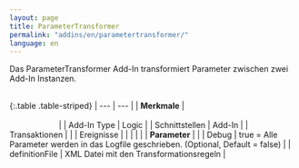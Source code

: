```yaml
---
layout: page
title: ParameterTransformer
permalink: "addins/en/parametertransformer/"
language: en
---
```


Das ParameterTransformer Add-In transformiert Parameter zwischen zwei Add-In Instanzen.<br /><br />

{:.table .table-striped}
| --- | --- |
| __Merkmale__ | &nbsp;&nbsp;&nbsp;&nbsp;&nbsp;&nbsp;&nbsp;&nbsp;&nbsp;&nbsp;&nbsp;&nbsp;&nbsp;&nbsp;&nbsp;&nbsp;&nbsp;&nbsp;&nbsp;&nbsp;&nbsp;&nbsp;&nbsp;&nbsp;&nbsp;&nbsp;&nbsp;&nbsp;&nbsp;&nbsp;&nbsp;&nbsp;&nbsp;&nbsp;&nbsp;&nbsp;&nbsp;&nbsp;&nbsp;&nbsp;&nbsp;&nbsp;&nbsp;&nbsp;&nbsp;&nbsp;&nbsp;&nbsp;&nbsp;&nbsp;&nbsp;&nbsp;&nbsp;&nbsp;&nbsp;&nbsp;&nbsp;&nbsp;&nbsp;&nbsp;&nbsp;&nbsp;&nbsp;&nbsp;&nbsp;&nbsp;&nbsp;&nbsp;&nbsp;&nbsp;&nbsp;&nbsp;&nbsp;&nbsp;&nbsp;&nbsp;&nbsp;&nbsp;&nbsp;&nbsp;&nbsp;&nbsp;&nbsp;&nbsp;&nbsp;&nbsp;&nbsp;&nbsp;&nbsp;&nbsp;&nbsp;&nbsp;&nbsp;&nbsp;&nbsp;&nbsp;&nbsp;&nbsp;&nbsp;&nbsp;&nbsp;&nbsp;&nbsp;&nbsp;&nbsp;&nbsp;&nbsp;&nbsp;&nbsp;&nbsp;&nbsp;&nbsp;&nbsp;&nbsp;&nbsp;&nbsp;&nbsp;&nbsp;&nbsp;&nbsp;&nbsp;&nbsp;&nbsp;&nbsp;&nbsp;&nbsp;&nbsp;&nbsp;&nbsp;&nbsp;&nbsp;&nbsp;&nbsp;&nbsp;&nbsp;&nbsp;&nbsp;&nbsp;&nbsp;&nbsp;&nbsp;&nbsp;&nbsp;&nbsp;&nbsp;&nbsp;&nbsp;&nbsp;&nbsp; |
| Add-In Type | Logic |
| Schnittstellen | Add-In |
| Transaktionen |  |
| Ereignisse |  |
| | |
| __Parameter__ | |
| Debug | true = Alle Parameter werden in das Logfile geschrieben. (Optional, Default = false) |
| definitionFile | XML Datei mit den Transformationsregeln |



<!-- 
### Anwendungsbeispiele 

ToDo
-->

